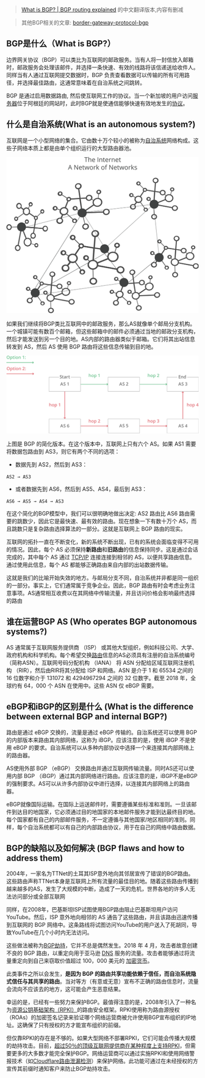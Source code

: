 > [What is BGP? | BGP routing explained](https://www.cloudflare.com/learning/security/glossary/what-is-bgp/) 的中文翻译版本,内容有删减

> 其他BGP相关的文章: [border-gateway-protocol-bgp](https://www.imperva.com/learn/ddos/border-gateway-protocol-bgp/)

BGP是什么（What is BGP?）
------------

边界网关协议（BGP）可以类比为互联网的邮政服务。当有人将一封信放入邮箱时，邮政服务会处理该邮件，并选择一条快速、有效的线路将该信递送给收件人。同样当有人通过互联网提交数据时，BGP 负责查看数据可以传输的所有可用路径，并选择最佳路由，这通常意味着在自治系统之间跳转。

BGP 是通过启用数据路由, 然后使互联网工作的协议。当一个新加坡的用户访问[服务器](https://www.cloudflare.com/learning/cdn/glossary/origin-server/)位于阿根廷的网站时，此时BGP就是使通信能够快速有效地发生的[协议](https://www.cloudflare.com/learning/network-layer/what-is-a-protocol/)。

什么是自治系统(What is an autonomous system?)
-----------------------------

互联网是一个小型网络的集合。它由数十万个较小的被称为[自治系统](https://www.cloudflare.com/learning/network-layer/what-is-an-autonomous-system/)网络构成。这些子网络本质上都是由单个组织运行的大型路由器池。

![](./pics/network-of-networks.svg)

如果我们继续将BGP类比互联网中的邮政服务，那么AS就像单个邮局分支机构。一个城镇可能有数百个邮箱，但这些邮箱中的邮件必须通过当地的邮政分支机构，然后才能发送到另一个目的地。AS内部的路由器类似于邮箱。它们将其出站信息转发到 AS，然后 AS 使用 BGP 路由将这些信息传输到目的地。


![](./pics/bgp-simplified.svg)

上图是 BGP 的简化版本。在这个版本中，互联网上只有六个 AS。如果 AS1 需要将数据包路由到 AS3，则它有两个不同的选项：

- 数据先到 AS2，然后到 AS3：

```
AS2 → AS3
```
- 或者数据先到 AS6，然后到 AS5、AS4，最后到 AS3：

```
AS6 → AS5 → AS4 → AS3
```
在这个简化的BGP模型中，我们可以很明确地做出决定: AS2 路由比 AS6 路由需要的跳数少，因此它是最快速、最有效的路由。现在想象一下有数十万个 AS，而且跳数只是复杂路由选择算法的一部分。这就是互联网上 BGP 路由的现实。

互联网的拓扑一直在不断变化，新的系统不断出现，已有的系统会面临变得不可用的情况。因此，每个 AS 必须保持**新路由**和**旧路由**的信息保持同步。这是通过会话完成的，其中每个 AS 通过 [TCP/IP](https://www.cloudflare.com/learning/ddos/glossary/tcp-ip/) 连接连接到相邻的 AS，以便共享路由信息。通过使用此信息，每个 AS 都能够正确路由来自内部的出站数据传输。

这就是我们的比喻开始失效的地方。与邮局分支不同，自治系统并非都是同一组织的一部分。事实上，它们通常属于竞争企业。因此，BGP 路由有时会考虑业务注意事项。AS通常相互收费以在其网络中传输流量，并且访问价格会影响最终选择的路由

谁在运营BGP AS (Who operates BGP autonomous systems?)
------------------------------------

AS 通常属于互联网服务提供商 （ISP） 或其他大型组织，例如科技公司、大学、政府机构和科学机构。每个希望交换[路由](https://www.cloudflare.com/learning/network-layer/what-is-routing/)信息的AS必须具有注册的自治系统编号（简称ASN）。互联网号码分配机构 （IANA） 将 ASN 分配给区域互联网注册机构 （RIR），然后由RIR将其分配给 ISP 和网络。ASN 是介于 1 和 65534 之间的 16 位数字和介于 131072 和 4294967294 之间的 32 位数字。截至 2018 年，全球约有 64，000 个 ASN 在使用中。这些 ASN 仅 eBGP 需要。

eBGP和iBGP的区别是什么 (What is the difference between external BGP and internal BGP?)
-------------------------------------------------------------

路由是通过 eBGP 交换的，流量是通过 eBGP 传输的。自治系统还可以使用 BGP 的内部版本来路由其内部网络，这称为 iBGP。应该注意的是，使用 iBGP 不是使用 eBGP 的要求。自治系统可以从多种内部协议中选择一个来连接其内部网络上的路由器。

AS使用外部 BGP （eBGP） 交换路由并通过互联网传输流量。同时AS还可以使用内部 BGP （iBGP）通过其内部网络进行路由。应该注意的是，iBGP不是eBGP的强制要求。AS可以从许多内部协议中进行选择，以连接其内部网络上的路由器。

eBGP就像国际运输。在国际上运送邮件时，需要遵循某些标准和准则。一旦该邮件到达目的地国家，它必须通过目的地国家的本地邮件服务才能到达最终目的地。每个国家都有自己的内部邮件服务，不一定遵循与其他国家/地区相同的准则。同样，每个自治系统都可以有自己的内部路由协议，用于在自己的网络中路由数据。

BGP的缺陷以及如何解决 (BGP flaws and how to address them)
---------------------------------


2004年，一家名为TTNet的土耳其ISP意外地向其邻居宣传了错误的BGP路由。这些路由声称TTNet本身是互联网上所有流量的最佳目的地。随着这些路由传播到越来越多的AS，发生了大规模的中断，造成了一天的危机，世界各地的许多人无法访问部分或全部互联网

同样，在2008年，巴基斯坦ISP试图使用BGP路由阻止巴基斯坦用户访问YouTube。然后，ISP 意外地向相邻的 AS 通告了这些路由，并且该路由迅速传播到互联网的 BGP 网络中。这条路线将试图访问YouTube的用户送入了死胡同，导致YouTube在几个小时内无法访问。

这些做法被称为[BGP劫持](https://www.cloudflare.com/learning/security/glossary/bgp-hijacking/)，它并不总是偶然发生。2018 年 4 月，攻击者故意创建不良的 BGP 路由，以重定向用于亚马逊 [DNS](https://www.cloudflare.com/learning/dns/what-is-dns/) 服务的流量。攻击者能够通过将流量重定向到自己来窃取价值超过 100，000 美元的 [加密货币](https://www.cloudflare.com/learning/ddos/cryptocurrency-ddos-attacks/)。


此类事件之所以会发生，**是因为 BGP 的路由共享功能依赖于信任，而自治系统隐式信任与其共享的路由**。当对等方（有意或无意）宣布不正确的路由信息时，流量会流向不应该去的地方，这可能会产生恶意结果。


幸运的是，已经有一些努力来保护BGP。最值得注意的是，2008年引入了一种名为[资源公钥基础架构（RPKI）](https://blog.cloudflare.com/is-bgp-safe-yet-rpki-routing-security-initiative/)的路由安全框架。RPKI使用称为路由源授权（ROAs）的加密签名记录来验证哪个网络运营商被允许使用BGP宣布组织的IP地址。这确保了只有授权的方才能宣布组织的前缀。

但仅靠RPKI的存在是不够的。如果大型网络不部署RPKI，它们可能会传播大规模的劫持攻击。目前，[超过50％的顶级互联网提供商在某种程度上支持RPKI](https://isbgpsafeyet.com/)，但需要更多的大多数才能完全保护BGP。网络运营商可以通过实施RPKI和使用网络警报技术（如[Cloudflare路由泄漏检测](https://blog.cloudflare.com/route-leak-detection/)）来保护网络。此功能可通过在未经授权的方宣传其前缀时通知客户来防止BGP劫持攻击。